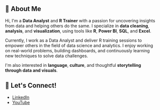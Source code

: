 ## 👋 About Me

Hi, I'm a **Data Analyst** and **R Trainer** with a passion for uncovering insights from data and helping others do the same. I specialize in **data cleaning**, **analysis**, and **visualization**, using tools like **R**, **Power BI**, **SQL**, and **Excel**.

Currently, I work as a Data Analyst and deliver R training sessions to empower others in the field of data science and analytics. I enjoy working on real-world problems, building dashboards, and continuously learning new techniques to solve data challenges.

I'm also interested in **language**, **culture**, and thoughtful **storytelling through data and visuals**.

## 🔗 Let's Connect!
- [LinkedIn](https://www.linkedin.com/in/ramil-karimzada/)
- [YouTube](https://www.youtube.com/@ramilkarimzada)
